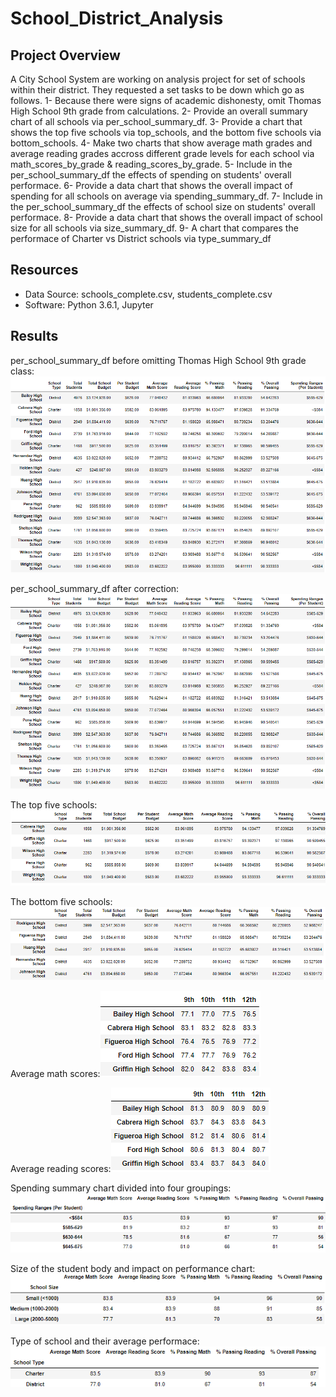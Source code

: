 # School_District_Analysis

## Project Overview
A City School System are working on analysis project for set of schools within their district. They requested a set tasks to be down which go as follows.
  1- Because there were signs of academic dishonesty, omit Thomas High School 9th grade from calculations.
  2- Provide an overall summary chart of all schools via per_school_summary_df. 
  3- Provide a chart that shows the top five schools via top_schools, and the bottom five schools via bottom_schools.
  4- Make two charts that show average math grades and average reading grades accross different grade levels for each school via math_scores_by_grade & reading_scores_by_grade.
  5- Include in the per_school_summary_df the effects of spending on students' overall performace. 
  6- Provide a data chart that shows the overall impact of spending for all schools on average via spending_summary_df.
  7- Include in the per_school_summary_df the effects of school size on students' overall performace.
  8- Provide a data chart that shows the overall impact of school size for all schools  via size_summary_df.
  9- A chart that compares the performace of Charter vs District schools via type_summary_df
  
## Resources
  - Data Source: schools_complete.csv, students_complete.csv
  - Software: Python 3.6.1, Jupyter

## Results


per_school_summary_df before omitting Thomas High School 9th grade class:![per_school_summary_df before edit](https://github.com/Hamza97anh/School_District_Analysis/blob/main/Images/per_school_summary_df%20before%20edit.PNG)

per_school_summary_df after correction:![per_school_summary_df](https://github.com/Hamza97anh/School_District_Analysis/blob/main/Images/per_school_summary_df.PNG)

The top five schools:![top_schools](https://github.com/Hamza97anh/School_District_Analysis/blob/main/Images/top_schools.PNG)

The bottom five schools:![bottom_schools](https://github.com/Hamza97anh/School_District_Analysis/blob/main/Images/bottom_schools.PNG)

Average math scores:![math_scores_by_grade](https://github.com/Hamza97anh/School_District_Analysis/blob/main/Images/math_scores_by_grade.PNG)

Average reading scores:![reading_scores_by_grade](https://github.com/Hamza97anh/School_District_Analysis/blob/main/Images/reading_scores_by_grade.PNG)

Spending summary chart divided into four groupings:![spending_summary_df](https://github.com/Hamza97anh/School_District_Analysis/blob/main/Images/spending_summary_df.PNG)

Size of the student body and impact on performance chart:![size_summary_df](https://github.com/Hamza97anh/School_District_Analysis/blob/main/Images/size_summary_df.PNG)

Type of school and their average performace:![type_summary_df](https://github.com/Hamza97anh/School_District_Analysis/blob/main/Images/type_summary_df.PNG)

